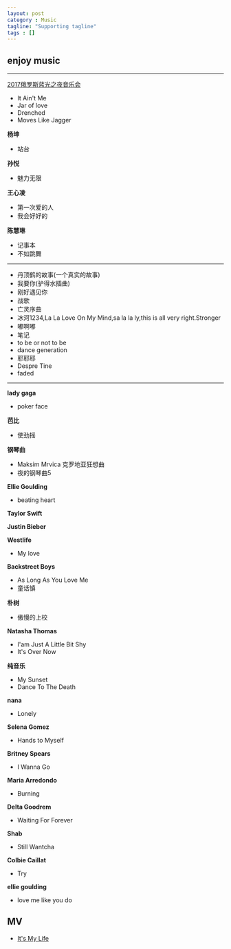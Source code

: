 ```yaml
---
layout: post
category : Music
tagline: "Supporting tagline"
tags : []
---
```

enjoy music
---
<!--more-->
---

[2017俄罗斯蓝光之夜音乐会](http://tv.cctv.com/2017/02/04/VIDEp4DJYg5JPjM09fAhitlK170204.shtml)


 + It Ain't Me
 + Jar of love
 + Drenched
 + Moves Like Jagger

**杨坤**
 + 站台

**孙悦**
 + 魅力无限

**王心凌**
 + 第一次爱的人
 + 我会好好的

**陈慧琳**
 + 记事本
 + 不如跳舞

---
 + 丹顶鹤的故事(一个真实的故事)
 + 我要你(驴得水插曲)
 + 刚好遇见你
 + 战歌
 + 亡灵序曲
 + 冰河1234,La La Love On My Mind,sa la la ly,this is all very right.Stronger
 + 嘟啊嘟
 + 笔记
 + to be or not to be
 + dance generation
 + 耶耶耶
 + Despre Tine
 + faded

---

**lady gaga**
 + poker face

**芭比**
 + 使劲摇

**钢琴曲**
 + Maksim Mrvica 克罗地亚狂想曲
 + 夜的钢琴曲5

**Ellie Goulding**
 + beating heart

**Taylor Swift**

**Justin Bieber**

**Westlife**
+ My love

**Backstreet Boys**
+ As Long As You Love Me
+ 童话镇

**朴树**
 + 傲慢的上校

**Natasha Thomas**
 + I'am Just A Little Bit Shy
 + It's Over Now

**纯音乐**
 + My Sunset
 + Dance To The Death

**nana**
 + Lonely

**Selena Gomez**
 + Hands to Myself

**Britney Spears**
 + I Wanna Go

**Maria Arredondo**
 + Burning

**Delta Goodrem**
 + Waiting  For Forever

**Shab**
 + Still Wantcha

**Colbie Caillat**
 + Try

**ellie goulding**
 + love me like you do

## MV

 + [It's My Life](http://v.yinyuetai.com/video/2821296)
